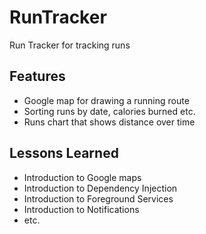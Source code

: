 # RunTracker

Run Tracker for tracking runs
## Features

- Google map for drawing a running route
- Sorting runs by date, calories burned etc.
- Runs chart that shows distance over time

## Lessons Learned

- Introduction to Google maps
- Introduction to Dependency Injection
- Introduction to Foreground Services
- Introduction to Notifications
- etc.
